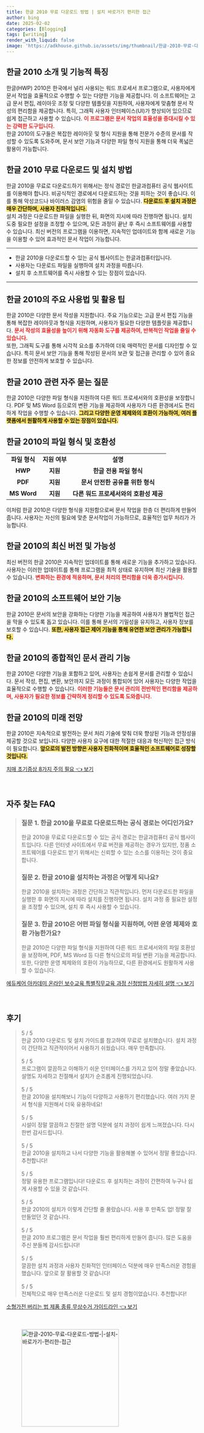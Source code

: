```yaml
---
title: 한글 2010 무료 다운로드 방법 | 설치 바로가기 편리한 접근
author: bing
date: 2025-02-02
categories: [Blogging]
tags: [writing]
render_with_liquid: false
image: 'https://adkhouse.github.io/assets/img/thumbnail/한글-2010-무료-다운로드-방법-|-설치-바로가기-편리한-접근.webp'
---
```



<h2 id='한글2010_소개'>한글 2010 소개 및 기능적 특징</h2>

<p>한글(HWP) 2010은 한국에서 널리 사용되는 워드 프로세서 프로그램으로, 사용자에게 문서 작업을 효율적으로 수행할 수 있는 다양한 기능을 제공합니다. 이 소프트웨어는 고급 문서 편집, 레이아웃 조정 및 다양한 템플릿을 지원하여, 사용자에게 맞춤형 문서 작성의 편리함을 제공합니다. 특히, 그래픽 사용자 인터페이스(UI)가 향상되어 있으므로 쉽게 접근하고 사용할 수 있습니다. <b><span style="color: #ee2323;">이 프로그램은 문서 작업의 효율성을 증대시킬 수 있는 강력한 도구입니다.</span></b><br>한글 2010의 도구들은 복잡한 레이아웃 및 형식 지원을 통해 전문가 수준의 문서를 작성할 수 있도록 도와주며, 문서 보안 기능과 다양한 파일 형식 지원을 통해 더욱 폭넓은 활용이 가능합니다.</p>

<h2 id='다운로드_및_설치'>한글 2010 무료 다운로드 및 설치 방법</h2>

<p>한글 2010을 무료로 다운로드하기 위해서는 정식 경로인 한글과컴퓨터 공식 웹사이트를 이용해야 합니다. 비공식적인 경로에서 다운로드하는 것을 피하는 것이 좋습니다. 이를 통해 악성코드나 바이러스 감염의 위험을 줄일 수 있습니다. <b><span style="background-color: #ffe066;">다운로드 후 설치 과정은 매우 간단하며, 사용자 친화적입니다.</span></b><br>설치 과정은 다운로드한 파일을 실행한 뒤, 화면의 지시에 따라 진행하면 됩니다. 설치 도중 필요한 설정을 조정할 수 있으며, 모든 과정이 끝난 후 즉시 소프트웨어를 사용할 수 있습니다. 최신 버전의 프로그램을 이용하면, 지속적인 업데이트와 함께 새로운 기능을 이용할 수 있어 효과적인 문서 작업이 가능합니다.</p>

<hr />

<ul>
    <li>한글 2010을 다운로드할 수 있는 공식 웹사이트는 한글과컴퓨터입니다.</li>
    <li>사용자는 다운로드 파일을 실행하여 설치 과정을 따릅니다.</li>
    <li>설치 후 소프트웨어를 즉시 사용할 수 있는 장점이 있습니다.</li>
</ul>

<hr />

<h2 id='주요_사용법_및_활용_팁'>한글 2010의 주요 사용법 및 활용 팁</h2>

<p>한글 2010은 다양한 문서 작성을 지원합니다. 주요 기능으로는 고급 문서 편집 기능을 통해 복잡한 레이아웃과 형식을 지원하며, 사용자가 필요한 다양한 템플릿을 제공합니다. <b><span style="color: #ee2323;">문서 작성의 효율성을 높이기 위해 자동화 도구를 제공하여, 반복적인 작업을 줄일 수 있습니다.</span></b><br>또한, 그래픽 도구를 통해 시각적 요소를 추가하여 더욱 매력적인 문서를 디자인할 수 있습니다. 특히 문서 보안 기능을 통해 작성된 문서의 보관 및 접근을 관리할 수 있어 중요한 정보를 안전하게 보호할 수 있습니다.</p>

<h2 id='자주_묻는_질문'>한글 2010 관련 자주 묻는 질문</h2>

<p>한글 2010은 다양한 파일 형식을 지원하여 다른 워드 프로세서와의 호환성을 보장합니다. PDF 및 MS Word 등으로의 변환 기능을 제공하여 사용자가 다른 환경에서도 편리하게 작업을 수행할 수 있습니다. <b><span style="background-color: #ffe066;">그리고 다양한 운영 체제와의 호환이 가능하여, 여러 플랫폼에서 원활하게 사용할 수 있는 장점이 있습니다.</span></b></p>

<h2 id='파일_형식_및_호환성'>한글 2010의 파일 형식 및 호환성</h2>

<table>
    <tr>
        <td style="text-align: center; height: 17px;"><b>파일 형식</b></td>
        <td style="text-align: center; height: 17px;"><b>지원 여부</b></td>
        <td style="text-align: center; height: 17px;"><b>설명</b></td>
    </tr>
    <tr>
        <td style="text-align: center; height: 17px;"><b>HWP</b></td>
        <td style="text-align: center; height: 17px;"><b>지원</b></td>
        <td style="text-align: center; height: 17px;"><b>한글 전용 파일 형식</b></td>
    </tr>
    <tr>
        <td style="text-align: center; height: 17px;"><b>PDF</b></td>
        <td style="text-align: center; height: 17px;"><b>지원</b></td>
        <td style="text-align: center; height: 17px;"><b>문서 안전한 공유를 위한 형식</b></td>
    </tr>
    <tr>
        <td style="text-align: center; height: 17px;"><b>MS Word</b></td>
        <td style="text-align: center; height: 17px;"><b>지원</b></td>
        <td style="text-align: center; height: 17px;"><b>다른 워드 프로세서와의 호환성 제공</b></td>
    </tr>
</table>

<p>이처럼 한글 2010은 다양한 형식을 지원함으로써 문서 작업을 한층 더 편리하게 만들어 줍니다. 사용자는 자신의 필요에 맞춘 문서작업이 가능하므로, 효율적인 업무 처리가 가능합니다.</p>

<h2 id='최신_버전_및_기능'>한글 2010의 최신 버전 및 가능성</h2>

<p>최신 버전의 한글 2010은 지속적인 업데이트를 통해 새로운 기능을 추가하고 있습니다. 사용자는 이러한 업데이트를 통해 프로그램을 최적 상태로 유지하며 최신 기술을 활용할 수 있습니다. <b><span style="color: #ee2323;">변화하는 환경에 적응하며, 문서 처리의 편리함을 더욱 증가시킵니다.</span></b></p>

<h2 id='소프트웨어_보안_기능'>한글 2010의 소프트웨어 보안 기능</h2>

<p>한글 2010은 문서의 보안을 강화하는 다양한 기능을 제공하여 사용자가 불법적인 접근을 막을 수 있도록 돕고 있습니다. 이를 통해 문서의 기밀성을 유지하고, 사용자 정보를 보호할 수 있습니다. <b><span style="background-color: #ffe066;">또한, 사용자 접근 제어 기능을 통해 유연한 보안 관리가 가능합니다.</span></b></p>

<h2 id='종합적인_문서_관리_기능'>한글 2010의 종합적인 문서 관리 기능</h2>

<p>한글 2010은 다양한 기능을 포함하고 있어, 사용자는 손쉽게 문서를 관리할 수 있습니다. 문서 작성, 편집, 변환, 보안까지 모든 과정이 통합되어 있어 사용자는 다양한 작업을 효율적으로 수행할 수 있습니다. <b><span style="color: #ee2323;">이러한 기능들은 문서 관리의 전반적인 편리함을 제공하며, 사용자가 필요한 정보를 간략하게 정리할 수 있도록 도와줍니다.</span></b></p>

<h2 id='미래_전망'>한글 2010의 미래 전망</h2>

<p>한글 2010은 지속적으로 발전하는 문서 처리 기술에 맞춰 더욱 향상된 기능과 안정성을 제공할 것으로 보입니다. 다양한 사용자 요구에 대한 적절한 대응과 혁신적인 접근 방식이 필요합니다. <b><span style="background-color: #ffe066;">앞으로의 발전 방향은 사용자 친화적이며 효율적인 소프트웨어로 성장할 것입니다.</span></b></p>


<p><a class="click-button" title="치매 초기증상 8가지 주의 필요" href="https://adkhouse.github.io/posts/%EC%B9%98%EB%A7%A4-%EC%B4%88%EA%B8%B0%EC%A6%9D%EC%83%81-8%EA%B0%80%EC%A7%80-%EC%A3%BC%EC%9D%98-%ED%95%84%EC%9A%94/" rel="dofollow">치매 초기증상 8가지 주의 필요 👈 보기</a></p><br>
<h2 id='자주_찾는_FAQ'>자주 찾는 FAQ</h2>
<div itemscope="" itemtype="https://schema.org/FAQPage"> 
<blockquote> 
<div itemscope="" itemprop="mainEntity" itemtype="https://schema.org/Question"> 
<h3 itemprop="name">질문 1. 한글 2010을 무료로 다운로드하는 공식 경로는 어디인가요?</h3> 
<div itemscope="" itemprop="acceptedAnswer" itemtype="https://schema.org/Answer"> 
<span itemprop="text"> 
<p>한글 2010을 무료로 다운로드할 수 있는 공식 경로는 한글과컴퓨터 공식 웹사이트입니다. 다른 인터넷 사이트에서 무료 버전을 제공하는 경우가 있지만, 정품 소프트웨어를 다운로드 받기 위해서는 신뢰할 수 있는 소스를 이용하는 것이 중요합니다.</p> 
</span> 
</div> 
</div> 

<div itemscope="" itemprop="mainEntity" itemtype="https://schema.org/Question"> 
<h3 itemprop="name">질문 2. 한글 2010을 설치하는 과정은 어떻게 되나요?</h3> 
<div itemscope="" itemprop="acceptedAnswer" itemtype="https://schema.org/Answer"> 
<span itemprop="text"> 
<p>한글 2010을 설치하는 과정은 간단하고 직관적입니다. 먼저 다운로드한 파일을 실행한 후 화면의 지시에 따라 설치를 진행하면 됩니다. 설치 과정 중 필요한 설정을 조정할 수 있으며, 설치 후 즉시 사용할 수 있습니다.</p> 
</span> 
</div> 
</div> 

<div itemscope="" itemprop="mainEntity" itemtype="https://schema.org/Question"> 
<h3 itemprop="name">질문 3. 한글 2010은 어떤 파일 형식을 지원하며, 어떤 운영 체제와 호환 가능한가요?</h3> 
<div itemscope="" itemprop="acceptedAnswer" itemtype="https://schema.org/Answer"> 
<span itemprop="text"> 
<p>한글 2010은 다양한 파일 형식을 지원하여 다른 워드 프로세서와의 파일 호환성을 보장하며, PDF, MS Word 등 다른 형식으로의 파일 변환 기능을 제공합니다. 또한, 다양한 운영 체제와의 호환이 가능하므로, 다른 환경에서도 원활하게 사용할 수 있습니다.</p> 
</span> 
</div> 
</div> 
</blockquote> 
</div>
<p><a class="click-button" title="에듀케어 아카데미 온라인 보수교육 특별직무교육 과정 신청방법 자세히 설명" href="https://adkhouse.github.io/posts/%EC%97%90%EB%93%80%EC%BC%80%EC%96%B4-%EC%95%84%EC%B9%B4%EB%8D%B0%EB%AF%B8-%EC%98%A8%EB%9D%BC%EC%9D%B8-%EB%B3%B4%EC%88%98%EA%B5%90%EC%9C%A1-%ED%8A%B9%EB%B3%84%EC%A7%81%EB%AC%B4%EA%B5%90%EC%9C%A1-%EA%B3%BC%EC%A0%95-%EC%8B%A0%EC%B2%AD%EB%B0%A9%EB%B2%95-%EC%9E%90%EC%84%B8%ED%9E%88-%EC%84%A4%EB%AA%85/" rel="dofollow">에듀케어 아카데미 온라인 보수교육 특별직무교육 과정 신청방법 자세히 설명 👈 보기</a></p><br>
<h2 id='후기'>후기</h2>
<div itemscope itemtype="https://schema.org/Product">
  <blockquote>
  <div itemprop="review" itemscope itemtype="https://schema.org/Review">
      <div itemprop="reviewRating" itemscope itemtype="https://schema.org/Rating"> <span itemprop="ratingValue">5</span> / <span itemprop="bestRating">5</span> </div>
      <span itemprop="reviewBody">한글 2010 다운로드 및 설치 가이드를 참고하여 무료로 설치했습니다. 설치 과정이 간단하고 직관적이어서 사용하기 쉬웠습니다. 매우 만족합니다.</span>
  </div>
  <br>
  <div itemprop="review" itemscope itemtype="https://schema.org/Review">
      <div itemprop="reviewRating" itemscope itemtype="https://schema.org/Rating"> <span itemprop="ratingValue">5</span> / <span itemprop="bestRating">5</span> </div>
      <span itemprop="reviewBody">프로그램이 깔끔하고 이해하기 쉬운 인터페이스를 가지고 있어 정말 좋았습니다. 설명도 자세하고 친절해서 설치가 순조롭게 진행되었습니다.</span>
  </div>
  <br>
  <div itemprop="review" itemscope itemtype="https://schema.org/Review">
      <div itemprop="reviewRating" itemscope itemtype="https://schema.org/Rating"> <span itemprop="ratingValue">5</span> / <span itemprop="bestRating">5</span> </div>
      <span itemprop="reviewBody">한글 2010을 설치해보니 기능이 다양하고 사용하기 편리했습니다. 여러 가지 문서 형식을 지원해서 더욱 유용하네요!</span>
  </div>
  <br>
  <div itemprop="review" itemscope itemtype="https://schema.org/Review">
      <div itemprop="reviewRating" itemscope itemtype="https://schema.org/Rating"> <span itemprop="ratingValue">5</span> / <span itemprop="bestRating">5</span> </div>
      <span itemprop="reviewBody">시설이 정말 깔끔하고 친절한 설명 덕분에 설치 과정이 쉽게 느껴졌습니다. 다시 한번 감사드립니다.</span>
  </div>
  <br>
  <div itemprop="review" itemscope itemtype="https://schema.org/Review">
      <div itemprop="reviewRating" itemscope itemtype="https://schema.org/Rating"> <span itemprop="ratingValue">5</span> / <span itemprop="bestRating">5</span> </div>
      <span itemprop="reviewBody">한글 2010을 설치하고 나서 다양한 기능을 활용해볼 수 있어서 정말 좋았습니다. 추천합니다!</span>
  </div>
  <br>
  <div itemprop="review" itemscope itemtype="https://schema.org/Review">
      <div itemprop="reviewRating" itemscope itemtype="https://schema.org/Rating"> <span itemprop="ratingValue">5</span> / <span itemprop="bestRating">5</span> </div>
      <span itemprop="reviewBody">정말 유용한 프로그램입니다! 다운로드 후 설치하는 과정이 간편하여 누구나 쉽게 사용할 수 있을 것 같습니다.</span>
  </div>
  <br>
  <div itemprop="review" itemscope itemtype="https://schema.org/Review">
      <div itemprop="reviewRating" itemscope itemtype="https://schema.org/Rating"> <span itemprop="ratingValue">5</span> / <span itemprop="bestRating">5</span> </div>
      <span itemprop="reviewBody">한글 2010의 설치가 이렇게 간단할 줄 몰랐습니다. 사용 후 만족도 업! 정말 잘 만들었던 것 같습니다.</span>
  </div>
  <br>
  <div itemprop="review" itemscope itemtype="https://schema.org/Review">
      <div itemprop="reviewRating" itemscope itemtype="https://schema.org/Rating"> <span itemprop="ratingValue">5</span> / <span itemprop="bestRating">5</span> </div>
      <span itemprop="reviewBody">한글 2010 프로그램은 문서 작업을 훨씬 편리하게 만들어 줍니다. 많은 도움을 주신 분들께 감사드립니다!</span>
  </div>
  <br>
  <div itemprop="review" itemscope itemtype="https://schema.org/Review">
      <div itemprop="reviewRating" itemscope itemtype="https://schema.org/Rating"> <span itemprop="ratingValue">5</span> / <span itemprop="bestRating">5</span> </div>
      <span itemprop="reviewBody">깔끔한 설치 과정과 사용자 친화적인 인터페이스 덕분에 매우 만족스러운 경험을 했습니다. 앞으로 잘 활용할 것 같습니다!</span>
  </div>
  <br>
  <div itemprop="review" itemscope itemtype="https://schema.org/Review">
      <div itemprop="reviewRating" itemscope itemtype="https://schema.org/Rating"> <span itemprop="ratingValue">5</span> / <span itemprop="bestRating">5</span> </div>
      <span itemprop="reviewBody">전체적으로 매우 만족스러운 다운로드 및 설치 경험이었습니다. 추천합니다!</span>
  </div>
  </blockquote>
</div>
<p><a class="click-button" title="소형가전 버리는 법 제품 종류 무상수거 가이드라인" href="https://adkhouse.github.io/posts/%EC%86%8C%ED%98%95%EA%B0%80%EC%A0%84-%EB%B2%84%EB%A6%AC%EB%8A%94-%EB%B2%95-%EC%A0%9C%ED%92%88-%EC%A2%85%EB%A5%98-%EB%AC%B4%EC%83%81%EC%88%98%EA%B1%B0-%EA%B0%80%EC%9D%B4%EB%93%9C%EB%9D%BC%EC%9D%B8/" rel="dofollow">소형가전 버리는 법 제품 종류 무상수거 가이드라인 👈 보기</a></p><br>
<figure class="image"><img src="https://adkhouse.github.io/assets/img/thumbnail/한글-2010-무료-다운로드-방법-|-설치-바로가기-편리한-접근.webp" alt="한글-2010-무료-다운로드-방법-|-설치-바로가기-편리한-접근" width="256" height="256"></figure>